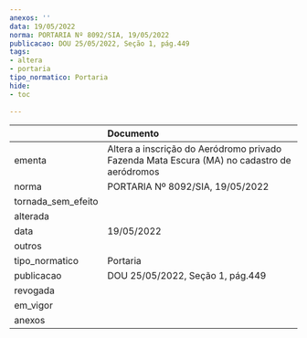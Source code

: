 ```yaml
---
anexos: ''
data: 19/05/2022
norma: PORTARIA Nº 8092/SIA, 19/05/2022
publicacao: DOU 25/05/2022, Seção 1, pág.449
tags:
- altera
- portaria
tipo_normatico: Portaria
hide: 
- toc 
 
---
```


|                    | Documento                                                                                  |
|:-------------------|:-------------------------------------------------------------------------------------------|
| ementa             | Altera a inscrição do Aeródromo privado Fazenda Mata Escura (MA) no cadastro de aeródromos |
| norma              | PORTARIA Nº 8092/SIA, 19/05/2022                                                           |
| tornada_sem_efeito |                                                                                            |
| alterada           |                                                                                            |
| data               | 19/05/2022                                                                                 |
| outros             |                                                                                            |
| tipo_normatico     | Portaria                                                                                   |
| publicacao         | DOU 25/05/2022, Seção 1, pág.449                                                           |
| revogada           |                                                                                            |
| em_vigor           |                                                                                            |
| anexos             |                                                                                            |
